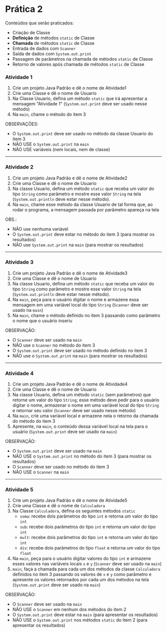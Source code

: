 # Prática 2



Conteúdos que serão praticados:

- Criação de Classe
- **Definição** de métodos `static` de Classe 
- **Chamada** de métodos `static` de Classe
- Entrada de dados com `Scanner`
- Saída de dados com `System.out.print`
- Passagem de parâmetros na chamada de métodos `static` de Classe
- Retorno de valores após chamada de métodos `static` de Classe 



### Atividade 1



1. Crie um projeto Java Padrão e dê o nome de Atividade1
2. Crie uma Classe e dê o nome de Usuario
3. Na Classe Usuario, defina um método `static` que irá apresentar a mensagem "Atividade 1" (`System.out.print` deve ser usado nesse método)
4. Na `main`, chame o método do item 3

OBSERVAÇÕES:

- O `System.out.print` deve ser usado no método da classe Usuario do item 3
- NÃO USE o `System.out.print` na `main`
- NÃO USE variáveis (nem locais, nem de classe)



---



### Atividade 2



1. Crie um projeto Java Padrão e dê o nome de Atividade2
2. Crie uma Classe e dê o nome de Usuario
3. Na classe Usuario, defina um método `static` que receba um valor do tipo `String` como parâmetro e mostre esse valor `String` na tela (`System.out.println` deve estar nesse método).
4. Na `main`, chame esse método da classe Usuario de tal forma que, ao rodar o programa, a mensagem passada por parâmetro apareça na tela

OBS.: 

- NÃO use nenhuma variável
- O `System.out.print` deve estar no método do item 3 (para mostrar os resultados)
- NÃO use `System.out.print` na `main` (para mostrar os resultados)



---



### Atividade 3



1. Crie um projeto Java Padrão e dê o nome de Atividade3
2. Crie uma Classe e dê o nome de Usuario
3. Na classe Usuario, defina um método `static` que receba um valor do tipo `String` como parâmetro e mostre esse valor `String` na tela (`System.out.println` deve estar nesse método).
4. Na `main`, peça para o usuário digitar o nome e armazene essa mensagem em uma variável local do tipo `String` (`Scanner` deve ser usado na `main`)
5. Na `main`, chame o método definido no item 3 passando como parâmetro o nome que o usuário inseriu

OBSERVAÇÃO: 

- O `Scanner` deve ser usado na `main`
- NÃO use o `Scanner` no método do item 3
- O `System.out.print` deve ser usado no método definido no item 3
- NÃO use o `System.out.print` na `main` (para mostrar os resultados)



---



### Atividade 4



1. Crie um projeto Java Padrão e dê o nome de Atividade4
2. Crie uma Classe e dê o nome de Usuario
3. Na classe Usuario, defina um método `static` (sem parâmetros) que retorne um valor do tipo `String`; esse método deve pedir para o usuário digitar o nome, armazenar o nome em uma variável local do tipo `String` e retornar seu valor (`Scanner` deve ser usado nesse método)
4. Na `main`, crie uma variável local e armazene nela o retorno da chamada do método do item 3
5. Apresente, na `main`, o conteúdo dessa variável local na tela para o usuário (`System.out.print` deve ser usado na `main`)

OBSERVAÇÃO: 

- O `System.out.print` deve ser usado na `main`
- NÃO USE o `System.out.print` no método do item 3 (para mostrar os resultados)
- O `Scanner` deve ser usado no método do item 3
- NÃO USE o `Scanner` na `main` 



---



### Atividade 5



1. Crie um projeto Java Padrão e dê o nome de Atividade5
2. Crie uma Classe e dê o nome de `Calculadora`
3. Na Classe `Calculadora`, defina os seguintes métodos `static`
   - `soma`: recebe dois parâmetros do tipo `int` e retorna um valor do tipo `int`
   - `sub`: recebe dois parâmetros do tipo `int` e retorna um valor do tipo `int`
   - `mult`: recebe dois parâmetros do tipo `int` e retorna um valor do tipo `int`
   - `div`: recebe dois parâmetros do tipo `float` e retorna um valor do tipo `float`
4. Na `main`, peça para o usuário digitar valores do tipo `int` e armazene esses valores nas variáveis locais `x` e `y`  (`Scanner` deve ser usado na `main`)
5.  `main`, faça a chamada para cada um dos métodos da classe `Calculadora` definidos no item 3 passando os valores de `x` e `y` como parâmetro e apresente os valores retornados por cada um dos métodos na tela (`System.out.print` deve ser usado na `main`)

OBSERVAÇÃO:

- O `Scanner` deve ser usado na `main`
- NÃO USE o `Scanner` em nenhum dos métodos do item 2
- O `System.out.print` deve estar na `main` (para apresentar os resultados)
- NÃO USE o `System.out.print` nos métodos `static` do item 2 (para apresentar os resultados)







